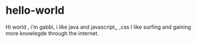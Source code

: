 # hello-world

Hi world , i'm gabbi, i like java and javascript,, ,css
I like surfing and gaining more knowlegde through the internet.
